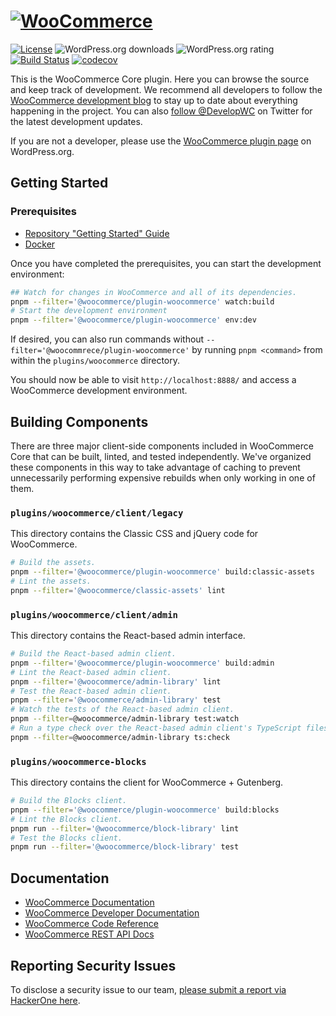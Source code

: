 # [![WooCommerce](https://woocommerce.com/wp-content/themes/woo/images/logo-woocommerce@2x.png 'WooCommerce')](https://woocommerce.com/)

[![License](https://poser.pugx.org/woocommerce/woocommerce/license 'License')](https://packagist.org/packages/woocommerce/woocommerce)
![WordPress.org downloads](https://img.shields.io/wordpress/plugin/dt/woocommerce.svg 'WordPress.org downloads')
![WordPress.org rating](https://img.shields.io/wordpress/plugin/r/woocommerce.svg 'WordPress.org rating')
[![Build Status](https://github.com/woocommerce/woocommerce/actions/workflows/ci.yml/badge.svg?branch=trunk 'Build Status')](https://github.com/woocommerce/woocommerce/actions/workflows/ci.yml)
[![codecov](https://codecov.io/gh/woocommerce/woocommerce/branch/trunk/graph/badge.svg 'codecov')](https://codecov.io/gh/woocommerce/woocommerce)

This is the WooCommerce Core plugin. Here you can browse the source and keep track of development. We recommend all developers to follow the [WooCommerce development blog](https://woocommerce.wordpress.com/) to stay up to date about everything happening in the project. You can also [follow @DevelopWC](https://twitter.com/DevelopWC) on Twitter for the latest development updates.

If you are not a developer, please use the [WooCommerce plugin page](https://wordpress.org/plugins/woocommerce/) on WordPress.org.

## Getting Started

### Prerequisites

-   [Repository "Getting Started" Guide](../../README.md#getting-started)
-   [Docker](https://docs.docker.com/get-docker/)

Once you have completed the prerequisites, you can start the development environment:

```bash
## Watch for changes in WooCommerce and all of its dependencies.
pnpm --filter='@woocommerce/plugin-woocommerce' watch:build
# Start the development environment
pnpm --filter='@woocommerce/plugin-woocommerce' env:dev
```

If desired, you can also run commands without `--filter='@woocommrece/plugin-woocommerce'` by running `pnpm <command>` from within the `plugins/woocommerce` directory.

You should now be able to visit `http://localhost:8888/` and access a WooCommerce development environment.

## Building Components

There are three major client-side components included in WooCommerce Core that can be built, linted, and tested independently. We've organized these components
in this way to take advantage of caching to prevent unnecessarily performing expensive rebuilds when only working in one of them.

### `plugins/woocommerce/client/legacy`

This directory contains the Classic CSS and jQuery code for WooCommerce.

```bash
# Build the assets.
pnpm --filter='@woocommerce/plugin-woocommerce' build:classic-assets 
# Lint the assets.
pnpm --filter='@woocommerce/classic-assets' lint 
```

### `plugins/woocommerce/client/admin`

This directory contains the React-based admin interface.

```bash
# Build the React-based admin client.
pnpm --filter='@woocommerce/plugin-woocommerce' build:admin
# Lint the React-based admin client.
pnpm --filter='@woocommerce/admin-library' lint 
# Test the React-based admin client.
pnpm --filter='@woocommerce/admin-library' test
# Watch the tests of the React-based admin client.
pnpm --filter=@woocommerce/admin-library test:watch 
# Run a type check over the React-based admin client's TypeScript files.
pnpm --filter=@woocommerce/admin-library ts:check 
```

### `plugins/woocommerce-blocks`

This directory contains the client for WooCommerce + Gutenberg.

```bash
# Build the Blocks client.
pnpm --filter='@woocommerce/plugin-woocommerce' build:blocks
# Lint the Blocks client.
pnpm run --filter='@woocommerce/block-library' lint 
# Test the Blocks client.
pnpm run --filter='@woocommerce/block-library' test 
```

## Documentation

- [WooCommerce Documentation](https://woocommerce.com/)
- [WooCommerce Developer Documentation](https://github.com/woocommerce/woocommerce/wiki)
- [WooCommerce Code Reference](https://woocommerce.com/wc-apidocs/)
- [WooCommerce REST API Docs](https://woocommerce.github.io/woocommerce-rest-api-docs/)

## Reporting Security Issues

To disclose a security issue to our team, [please submit a report via HackerOne here](https://hackerone.com/automattic/).

